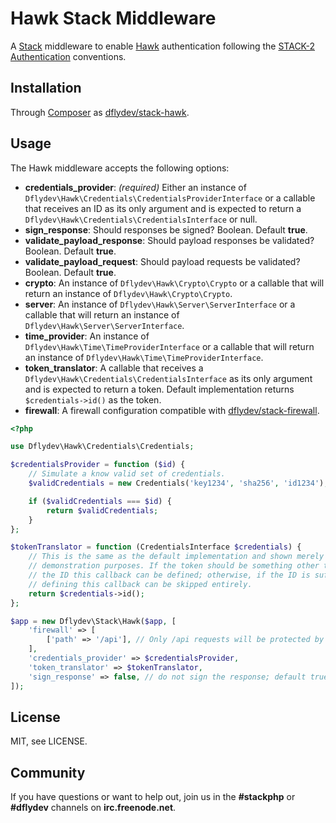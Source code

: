 Hawk Stack Middleware
=====================

A [Stack][0] middleware to enable [Hawk][1] authentication following the
[STACK-2 Authentication][2] conventions.


Installation
------------

Through [Composer][3] as [dflydev/stack-hawk][4].


Usage
-----

The Hawk middleware accepts the following options:

 * **credentials_provider**: *(required)* Either an instance of
   `Dflydev\Hawk\Credentials\CredentialsProviderInterface` or a callable that
   receives an ID as its only argument and is expected to return a
   `Dflydev\Hawk\Credentials\CredentialsInterface` or null.
 * **sign_response**: Should responses be signed? Boolean. Default **true**.
 * **validate_payload_response**: Should payload responses be validated?
   Boolean. Default **true**.
 * **validate_payload_request**: Should payload requests be validated? Boolean.
   Default **true**.
 * **crypto**: An instance of `Dflydev\Hawk\Crypto\Crypto` or a callable that
   will return an instance of `Dflydev\Hawk\Crypto\Crypto`.
 * **server**: An instance of `Dflydev\Hawk\Server\ServerInterface` or a
   callable that will return an instance of
   `Dflydev\Hawk\Server\ServerInterface`.
 * **time_provider**: An instance of `Dflydev\Hawk\Time\TimeProviderInterface`
   or a callable that will return an instance of
   `Dflydev\Hawk\Time\TimeProviderInterface`.
 * **token_translator**: A callable that receives a
   `Dflydev\Hawk\Credentials\CredentialsInterface` as its only argument and is
   expected to return a token. Default implementation returns
   `$credentials->id()` as the token.
 * **firewall**: A firewall configuration compatible with
   [dflydev/stack-firewall][5].

```php
<?php

use Dflydev\Hawk\Credentials\Credentials;

$credentialsProvider = function ($id) {
    // Simulate a know valid set of credentials.
    $validCredentials = new Credentials('key1234', 'sha256', 'id1234');

    if ($validCredentials === $id) {
        return $validCredentials;
    }
};

$tokenTranslator = function (CredentialsInterface $credentials) {
    // This is the same as the default implementation and shown merely for
    // demonstration purposes. If the token should be something other than
    // the ID this callback can be defined; otherwise, if the ID is sufficient,
    // defining this callback can be skipped entirely.
    return $credentials->id();
};

$app = new Dflydev\Stack\Hawk($app, [
    'firewall' => [
        ['path' => '/api'], // Only /api requests will be protected by Hawk!
    ],
    'credentials_provider' => $credentialsProvider,
    'token_translator' => $tokenTranslator,
    'sign_response' => false, // do not sign the response; default true
]);
```


License
-------

MIT, see LICENSE.


Community
---------

If you have questions or want to help out, join us in the **#stackphp** or **#dflydev** channels on **irc.freenode.net**.


[0]: http://stackphp.com/
[1]: https://github.com/hueniverse/hawk
[2]: http://stackphp.com/specs/STACK-2/
[3]: http://getcomposer.org
[4]: https://packagist.org/packages/dflydev/stack-hawk
[5]: https://packagist.org/packages/dflydev/stack-firewall

